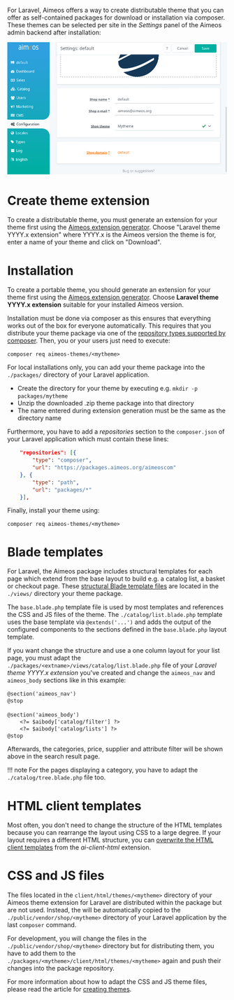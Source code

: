 For Laravel, Aimeos offers a way to create distributable theme that you can offer as self-contained packages for download or installation via composer. These themes can be selected per site in the *Settings* panel of the Aimeos admin backend after installation:

![Aimeos theme selector in Settings panel](backend-settings-themes.png)

# Create theme extension

To create a distributable theme, you must generate an extension for your theme first using the [Aimeos extension generator](https://aimeos.org/extensions). Choose "Laravel theme YYYY.x extension" where YYYY.x is the Aimeos version the theme is for, enter a name of your theme and click on "Download".

# Installation

To create a portable theme, you should generate an extension for your theme first using the [Aimeos extension generator](https://aimeos.org/extensions). Choose **Laravel theme YYYY.x extension** suitable for your installed Aimeos version.

Installation must be done via composer as this ensures that everything works out of the box for everyone automatically. This requires that you distribute your theme package via one of the [repository types supported by composer](https://getcomposer.org/doc/05-repositories.md). Then, you or your users just need to execute:

```
composer req aimeos-themes/<mytheme>
```

For local installations only, you can add your theme package into the `./packages/` directory of your Laravel application.

* Create the directory for your theme by executing e.g. `mkdir -p packages/mytheme`
* Unzip the downloaded .zip theme package into that directory
* The name entered during extension generation must be the same as the directory name

Furthermore, you have to add a *repositories* section to the `composer.json` of your Laravel application which must contain these lines:

```json
    "repositories": [{
        "type": "composer",
        "url": "https://packages.aimeos.org/aimeoscom"
    }, {
        "type": "path",
        "url": "packages/*"
    }],
```

Finally, install your theme using:

```
composer req aimeos-themes/<mytheme>
```

# Blade templates

For Laravel, the Aimeos package includes structural templates for each page which extend from the base layout to build e.g. a catalog list, a basket or checkout page. These [structural Blade template files](https://github.com/aimeos/aimeos-laravel/tree/master/src/views) are located in the `./views/` directory your theme package.

The `base.blade.php` template file is used by most templates and references the CSS and JS files of the theme. The `./catalog/list.blade.php` template uses the base template via `@extends('...')` and adds the output of the configured components to the sections defined in the `base.blade.php` layout template.

If you want change the structure and use a one column layout for your list page, you must adapt the `./packages/<extname>/views/catalog/list.blade.php` file of your *Laravel theme YYYY.x extension* you've created and change the `aimeos_nav` and `aimeos_body` sections like in this example:

```blade
@section('aimeos_nav')
@stop

@section('aimeos_body')
	<?= $aibody['catalog/filter'] ?>
	<?= $aibody['catalog/lists'] ?>
@stop
```

Afterwards, the categories, price, supplier and attribute filter will be shown above in the search result page.

!!! note
    For the pages displaying a category, you have to adapt the `./catalog/tree.blade.php` file too.

# HTML client templates

Most often, you don't need to change the structure of the HTML templates because you can rearrange the layout using CSS to a large degree. If your layout requires a different HTML structure, you can [overwrite the HTML client templates](../frontend/html/overwrite-templates.md) from the *ai-client-html* extension.

# CSS and JS files

The files located in the `client/html/themes/<mytheme>` directory of your Aimeos theme extension for Laravel are distributed within the package but are not used. Instead, the will be automatically copied to the `./public/vendor/shop/<mytheme>` directory of your Laravel application by the last `composer` command.

For development, you will change the files in the `./public/vendor/shop/<mytheme>` directory but for distributing them, you have to add them to the `./packages/<mytheme>/client/html/themes/<mytheme>` again and push their changes into the package repository.

For more information about how to adapt the CSS and JS theme files, please read the article for [creating themes](../frontend/html/create-themes.md).
